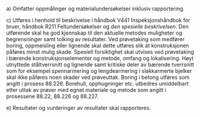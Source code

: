 a) Omfatter oppmålinger og materialundersøkelser inklusiv rapportering.

c) Utføres i henhold til beskrivelse i håndbok V441 Inspeksjonshåndbok for bruer, håndbok R211 Feltundersøkelser og *den spesielle beskrivelsen*. Den utførende skal ha god kjennskap til den aktuelle metodes muligheter og begrensninger samt tolking av resultater.
Ved prøvetaking som medfører boring, oppmeisling eller lignende skal dette utføres slik at konstruksjonen påføres minst mulig skade. Spesiell forsiktighet skal utvises ved prøvetaking i bærende konstruksjonselementer og metode, omfang og lokalisering. Høyt utnyttede ståltverrsnitt og lignende samt kritiske deler av bærende tverrsnitt som for eksempel spennarmering og lengdearmering i slakkarmerte bjelker skal ikke påføres noen skader ved prøveuttak.
Boring i betong utføres som angitt i prosess 88.226. Borehull, opphugninger etc. utbedres umiddelbart etter uttak av prøver med egnet materiale og metode som angitt i prosessene 88.22, 88.226 og 88.227.

e) Resultater og vurderinger av resultater skal rapporteres.

